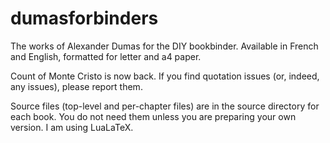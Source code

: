 # dumasforbinders
The works of Alexander Dumas for the DIY bookbinder. Available in French and English, formatted for letter and a4 paper.

Count of Monte Cristo is now back. If you find quotation issues (or, indeed, any issues), please report them.

Source files (top-level and per-chapter files) are in the source directory for each book. You do not need them unless you are preparing your own version. I am using LuaLaTeX.
